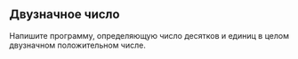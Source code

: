## Двузначное число

Напишите программу, определяющую число десятков и единиц в целом двузначном положительном числе.